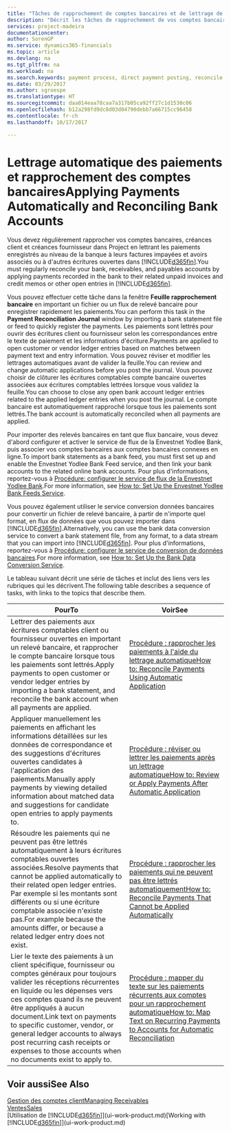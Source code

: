 ```yaml
---
title: "Tâches de rapprochement de comptes bancaires et de lettrage de paiements d'écritures connexes | Microsoft Docs"
description: "Décrit les tâches de rapprochement de vos comptes bancaires, client, et fournisseur, valider des règlements ou des frais, et lettrer des paiements automatiquement."
services: project-madeira
documentationcenter: 
author: SorenGP
ms.service: dynamics365-financials
ms.topic: article
ms.devlang: na
ms.tgt_pltfrm: na
ms.workload: na
ms.search.keywords: payment process, direct payment posting, reconcile payment, expenses, cash receipts
ms.date: 03/29/2017
ms.author: sgroespe
ms.translationtype: HT
ms.sourcegitcommit: daa014eaa78caa7a317b05ca92ff27c1d1530c06
ms.openlocfilehash: b12a298fd9dc8d03d04790debb7a66715cc96458
ms.contentlocale: fr-ch
ms.lasthandoff: 10/17/2017

---
```

# <a name="applying-payments-automatically-and-reconciling-bank-accounts"></a><span data-ttu-id="29948-103">Lettrage automatique des paiements et rapprochement des comptes bancaires</span><span class="sxs-lookup"><span data-stu-id="29948-103">Applying Payments Automatically and Reconciling Bank Accounts</span></span>
<span data-ttu-id="29948-104">Vous devez régulièrement rapprocher vos comptes bancaires, créances client et créances fournisseur dans Project en lettrant les paiements enregistrés au niveau de la banque à leurs factures impayées et avoirs associés ou à d'autres écritures ouvertes dans [!INCLUDE[d365fin](includes/d365fin_long_md.md)].</span><span class="sxs-lookup"><span data-stu-id="29948-104">You must regularly reconcile your bank, receivables, and payables accounts by applying payments recorded in the bank to their related unpaid invoices and credit memos or other open entries in [!INCLUDE[d365fin](includes/d365fin_long_md.md)].</span></span>  

<span data-ttu-id="29948-105">Vous pouvez effectuer cette tâche dans la fenêtre **Feuille rapprochement bancaire** en important un fichier ou un flux de relevé bancaire pour enregistrer rapidement les paiements.</span><span class="sxs-lookup"><span data-stu-id="29948-105">You can perform this task in the **Payment Reconciliation Journal** window by importing a bank statement file or feed to quickly register the payments.</span></span> <span data-ttu-id="29948-106">Les paiements sont lettrés pour ouvrir des écritures client ou fournisseur selon les correspondances entre le texte de paiement et les informations d'écriture.</span><span class="sxs-lookup"><span data-stu-id="29948-106">Payments are applied to open customer or vendor ledger entries based on matches between payment text and entry information.</span></span> <span data-ttu-id="29948-107">Vous pouvez réviser et modifier les lettrages automatiques avant de valider la feuille.</span><span class="sxs-lookup"><span data-stu-id="29948-107">You can review and change automatic applications before you post the journal.</span></span> <span data-ttu-id="29948-108">Vous pouvez choisir de clôturer les écritures comptables compte bancaire ouvertes associées aux écritures comptables lettrées lorsque vous validez la feuille.</span><span class="sxs-lookup"><span data-stu-id="29948-108">You can choose to close any open bank account ledger entries related to the applied ledger entries when you post the journal.</span></span> <span data-ttu-id="29948-109">Le compte bancaire est automatiquement rapproché lorsque tous les paiements sont lettrés.</span><span class="sxs-lookup"><span data-stu-id="29948-109">The bank account is automatically reconciled when all payments are applied.</span></span>  

<span data-ttu-id="29948-110">Pour importer des relevés bancaires en tant que flux bancaire, vous devez d'abord configurer et activer le service de flux de la Envestnet Yodlee Bank, puis associer vos comptes bancaires aux comptes bancaires connexes en ligne.</span><span class="sxs-lookup"><span data-stu-id="29948-110">To import bank statements as a bank feed, you must first set up and enable the Envestnet Yodlee Bank Feed service, and then link your bank accounts to the related online bank accounts.</span></span> <span data-ttu-id="29948-111">Pour plus d'informations, reportez-vous à [Procédure: configurer le service de flux de la Envestnet Yodlee Bank](bank-how-setup-bank-statement-service.md).</span><span class="sxs-lookup"><span data-stu-id="29948-111">For more information, see [How to: Set Up the Envestnet Yodlee Bank Feeds Service](bank-how-setup-bank-statement-service.md).</span></span>  

<span data-ttu-id="29948-112">Vous pouvez également utiliser le service conversion données bancaires pour convertir un fichier de relevé bancaire, à partir de n'importe quel format, en flux de données que vous pouvez importer dans [!INCLUDE[d365fin](includes/d365fin_long_md.md)].</span><span class="sxs-lookup"><span data-stu-id="29948-112">Alternatively, you can use the bank data conversion service to convert a bank statement file, from any format, to a data stream that you can import into [!INCLUDE[d365fin](includes/d365fin_long_md.md)].</span></span> <span data-ttu-id="29948-113">Pour plus d'informations, reportez-vous à [Procédure: configurer le service de conversion de données bancaires](bank-how-setup-bank-data-conversion-service.md).</span><span class="sxs-lookup"><span data-stu-id="29948-113">For more information, see [How to: Set Up the Bank Data Conversion Service](bank-how-setup-bank-data-conversion-service.md).</span></span>  

<span data-ttu-id="29948-114">Le tableau suivant décrit une série de tâches et inclut des liens vers les rubriques qui les décrivent.</span><span class="sxs-lookup"><span data-stu-id="29948-114">The following table describes a sequence of tasks, with links to the topics that describe them.</span></span>  

| <span data-ttu-id="29948-115">Pour</span><span class="sxs-lookup"><span data-stu-id="29948-115">To</span></span> | <span data-ttu-id="29948-116">Voir</span><span class="sxs-lookup"><span data-stu-id="29948-116">See</span></span> |
| --- | --- |
| <span data-ttu-id="29948-117">Lettrer des paiements aux écritures comptables client ou fournisseur ouvertes en important un relevé bancaire, et rapprocher le compte bancaire lorsque tous les paiements sont lettrés.</span><span class="sxs-lookup"><span data-stu-id="29948-117">Apply payments to open customer or vendor ledger entries by importing a bank statement, and reconcile the bank account when all payments are applied.</span></span> |[<span data-ttu-id="29948-118">Procédure : rapprocher les paiements à l'aide du lettrage automatique</span><span class="sxs-lookup"><span data-stu-id="29948-118">How to: Reconcile Payments Using Automatic Application</span></span>](receivables-how-reconcile-payments-auto-application.md) |
| <span data-ttu-id="29948-119">Appliquer manuellement les paiements en affichant les informations détaillées sur les données de correspondance et des suggestions d'écritures ouvertes candidates à l'application des paiements.</span><span class="sxs-lookup"><span data-stu-id="29948-119">Manually apply payments by viewing detailed information about matched data and suggestions for candidate open entries to apply payments to.</span></span> |[<span data-ttu-id="29948-120">Procédure : réviser ou lettrer les paiements après un lettrage automatique</span><span class="sxs-lookup"><span data-stu-id="29948-120">How to: Review or Apply Payments After Automatic Application</span></span>](receivables-how-review-apply-payments-auto-application.md) |
| <span data-ttu-id="29948-121">Résoudre les paiements qui ne peuvent pas être lettrés automatiquement à leurs écritures comptables ouvertes associées.</span><span class="sxs-lookup"><span data-stu-id="29948-121">Resolve payments that cannot be applied automatically to their related open ledger entries.</span></span> <span data-ttu-id="29948-122">Par exemple si les montants sont différents ou si une écriture comptable associée n'existe pas.</span><span class="sxs-lookup"><span data-stu-id="29948-122">For example because the amounts differ, or because a related ledger entry does not exist.</span></span> |[<span data-ttu-id="29948-123">Procédure : rapprocher les paiements qui ne peuvent pas être lettrés automatiquement</span><span class="sxs-lookup"><span data-stu-id="29948-123">How to: Reconcile Payments That Cannot be Applied Automatically</span></span>](receivables-how-reconcile-payments-cannot-apply-auto.md) |
| <span data-ttu-id="29948-124">Lier le texte des paiements à un client spécifique, fournisseur ou comptes généraux pour toujours valider les réceptions récurrentes en liquide ou les dépenses vers ces comptes quand ils ne peuvent être appliqués à aucun document.</span><span class="sxs-lookup"><span data-stu-id="29948-124">Link text on payments to specific customer, vendor, or general ledger accounts to always post recurring cash receipts or expenses to those accounts when no documents exist to apply to.</span></span> |[<span data-ttu-id="29948-125">Procédure : mapper du texte sur les paiements récurrents aux comptes pour un rapprochement automatique</span><span class="sxs-lookup"><span data-stu-id="29948-125">How to: Map Text on Recurring Payments to Accounts for Automatic Reconciliation</span></span>](receivables-how-map-text-recurring-payments-accounts-auto-reconcilliation.md) |

## <a name="see-also"></a><span data-ttu-id="29948-126">Voir aussi</span><span class="sxs-lookup"><span data-stu-id="29948-126">See Also</span></span>
[<span data-ttu-id="29948-127">Gestion des comptes client</span><span class="sxs-lookup"><span data-stu-id="29948-127">Managing Receivables</span></span>](receivables-manage-receivables.md)  
[<span data-ttu-id="29948-128">Ventes</span><span class="sxs-lookup"><span data-stu-id="29948-128">Sales</span></span>](sales-manage-sales.md)  
<span data-ttu-id="29948-129">[Utilisation de [!INCLUDE[d365fin](includes/d365fin_md.md)]](ui-work-product.md)</span><span class="sxs-lookup"><span data-stu-id="29948-129">[Working with [!INCLUDE[d365fin](includes/d365fin_md.md)]](ui-work-product.md)</span></span>

